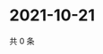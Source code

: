 # 2021-10-21

共 0 条

<!-- BEGIN WEIBO -->
<!-- 最后更新时间 Thu Oct 21 2021 15:14:12 GMT+0800 (China Standard Time) -->

<!-- END WEIBO -->
